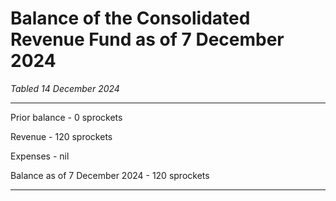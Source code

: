 # Balance of the Consolidated Revenue Fund as of 7 December 2024

*Tabled  14 December 2024*

---

Prior balance - 0 sprockets

Revenue - 120 sprockets

Expenses - nil

Balance as of 7 December 2024 - 120 sprockets

---
